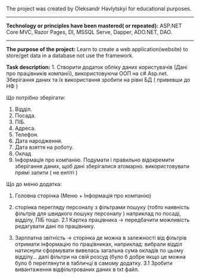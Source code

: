 
The project was created by Oleksandr Havlytskyi for educational purposes.
____
**Technology or principles have been mastered( or repeated):** ASP.NET Core MVC, Razor Pages, DI, MSSQL Serve, Dapper, ADO.NET, DAO. 
____
**The purpose of the project:** Learn to create a web application(website) to store/get data in a database not use the framework.

**Task description:** 1. Створити додаток обліку даних користувачів (Дані про працівників компанії), використовуючи ООП на c# Asp.net.
Зберігання даних та їх використання зробити на рівні БД ( привевши до НФ )

Що потрібно зберігати:

1) Відділ.
2) Посада.
3) ПІБ.
4) Адреса.
5) Телефон.
6) Дата народження.
7) Дата взяття на роботу.
8) Оклад
9) Інформація про компанію.
Подумати і правильно відокремити зберігання даних, щоб дані зберігалися атомарно.
використовувати прямі запити ( не ентіті )


Що до меню додатка:

1) Головна сторінка (Меню  +  Інформація про компанію)

2) сторінка перегляду персоналу з фільтрами пошуку
(тобто наявність фільтрів для швидкого пошуку персоналу ) наприклад по посаді, відділу, ПІБ тощо.
	2.1 Картка працівника -> передбачити можливість редагувати дані по працівнику.
3) Зарплатна звітність -> сторінка де можна в залежності від фільтрів отримати інформацію по працівниках, наприклад: вибрали відділ натиснули сформувати вивелась загальна сума окладів по цьому відділу… далі фільтри на свій розсуд (було б добре якщо це можна було б переглянути в табличці в самому додатку.
	3.1 Зробити вивантаження відфільтрованих даних в txt файл.
